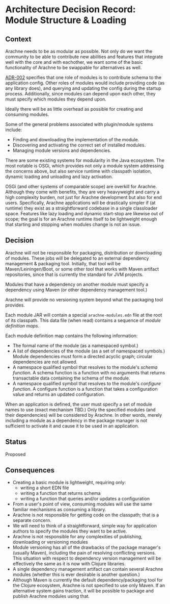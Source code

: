 # Architecture Decision Record: Module Structure & Loading

## Context

Arachne needs to be as modular as possible. Not only do we want the
community to be able to contribute new abilities and features that
integrate well with the core and with eachother, we want some of the
basic functionality of Arachne to be swappable for alternatives as
well.

[ADR-002](adr-002-configuration.md) specifies that one role of modules
is to contribute schema to the application config. Other roles of
modules would include providing code (as any library does), and
querying and updating the config during the startup
process. Additionally, since modules can depend upon each other, they
must specify which modules they depend upon.

Ideally there will be as little overhead as possible for creating and
consuming modules.

Some of the general problems associated with plugin/module systems include:

- Finding and downloading the implementation of the module.
- Discovering and activating the correct set of installed modules.
- Managing module versions and dependencies.

There are some existing systems for modularity in the Java
ecosystem. The most notable is OSGi, which provides not only a module
system addressing the concerns above, but also service runtime with
classpath isolation, dynamic loading and unloading and lazy
activation.

OSGi (and other systems of comparable scope) are overkill for
Arachne. Although they come with benefits, they are very heavyweight
and carry a high complexity burden, not just for Arachne development
but also for end users. Specifically, Arachne applications will be
drastically simpler if (at runtime) they exist as a straightforward
codebase in a single classloader space. Features like lazy loading and
dynamic start-stop are likewise out of scope; the goal is for an
Arachne runtime itself to be lightweight enough that starting and
stopping when modules change is not an issue.

## Decision

Arachne will not be responsible for packaging, distribution or
downloading of modules. These jobs will be delegated to an external
dependency management & packaging tool. Initially, that tool will be
Maven/Leiningen/Boot, or some other tool that works with Maven
artifact repositories, since that is currently the standard for JVM
projects.

Modules that have a dependency on another module must specify a
dependency using Maven (or other dependency management tool.)

Arachne will provide no versioning system beyond what the packaging
tool provides.

Each module JAR will contain a special `arachne-modules.edn` file at
the root of its classpath. This data file (when read) contains a
sequence of *module definition maps*.

Each module definition map contains the following information:

- The formal name of the module (as a namespaced symbol.)
- A list of dependencies of the module (as a set of namespaced
  symbols.) Module dependencies must form a directed acyclic graph;
  circular dependencies are not allowed.
- A namespace qualified symbol that resolves to the module's *schema
  function.* A schema function is a function with no arguments that
  returns transactable data containing the schema of the module.
- A namespace qualified symbol that resolves to the module's
  *configure function*. A configure function is a function that takes a
  configuration value and returns an updated configuration.

When an application is defined, the user must specify a set of module
names to use (exact mechanism TBD.) Only the specified modules (and
their dependencies) will be considered by Arachne. In other words,
merely including a module as a dependency in the package manager is
not sufficient to activate it and cause it to be used in an
application.

## Status

Proposed

## Consequences

- Creating a basic module is lightweight, requiring only:
    - writing a short EDN file
    - writing a function that returns schema
    - writing a function that queries and/or updates a configuration
- From a user's point of view, consuming modules will use the same
  familiar mechanisms as consuming a library.
- Arachne is not responsible for getting code on the classpath; that
  is a separate concern.
- We will need to think of a straightforward, simple way for
  application authors to specify the modules they want to be active.
- Arachne is not responsible for any complexities of publishing,
  downloading or versioning modules
- Module versioning has all of the drawbacks of the package manager's
  (usually Maven), including the pain of resolving conflicting
  versions. This situation with respect to dependency version
  management will be effectively the same as it is now with Clojure
  libraries.
- A single dependency management artifact can contain several Arachne
  modules (whether this is ever desirable is another question.)
- Although Maven is currently the default dependency/packaging tool
  for the Clojure ecosystem, Arachne is not specified to use only
  Maven. If an alternative system gains traction, it will be possible
  to package and publish Arachne modules using that.


